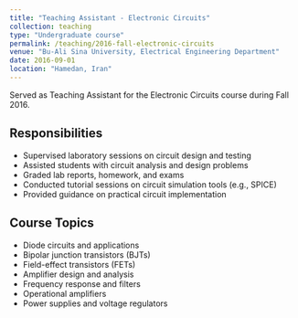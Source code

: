 ```yaml
---
title: "Teaching Assistant - Electronic Circuits"
collection: teaching
type: "Undergraduate course"
permalink: /teaching/2016-fall-electronic-circuits
venue: "Bu-Ali Sina University, Electrical Engineering Department"
date: 2016-09-01
location: "Hamedan, Iran"
---
```


Served as Teaching Assistant for the Electronic Circuits course during Fall 2016.

## Responsibilities

* Supervised laboratory sessions on circuit design and testing
* Assisted students with circuit analysis and design problems
* Graded lab reports, homework, and exams
* Conducted tutorial sessions on circuit simulation tools (e.g., SPICE)
* Provided guidance on practical circuit implementation

## Course Topics

* Diode circuits and applications
* Bipolar junction transistors (BJTs)
* Field-effect transistors (FETs)
* Amplifier design and analysis
* Frequency response and filters
* Operational amplifiers
* Power supplies and voltage regulators
